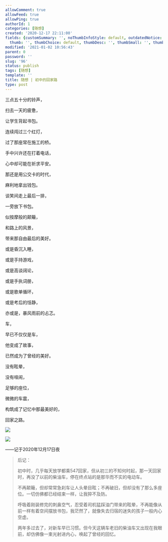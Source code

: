 ```yaml
---
allowComment: true
allowFeed: true
allowPing: true
authorId: 1
categories: [随想]
created: '2020-12-17 22:11:00'
fields: {customSummary: '', noThumbInfoStyle: default, outdatedNotice: 'no', reprint: forbidden,
  thumb: '', thumbChoice: default, thumbDesc: '', thumbSmall: '', thumbStyle: default}
modified: '2021-01-02 10:56:43'
parent: 0
password: ''
slug: '96'
status: publish
tags: [随想]
template: ''
title: 随想 | 初中的回家路
type: post
---
```

三点五十分的铃声，

扫去一天的疲惫，

让学生背起书包。

连续闯过三个红灯，

过了那座常在施工的桥。

手中兴许还在打着电话，

心中却可能在祈求平安。

那还是用公交卡的时代，

麻利地拿出钱包。

谈笑间走上最后一排，

一旁放下书包。

似按摩般的颠簸，

和路上的风景，

带来那自由最后的美好。

或是昏沉入睡，

或是手持游戏，

或是高谈阔论，

或是手执词册，

或是歌单循环，

或是考后的恬静，

亦或是，暴风雨前的忐忑。

车，

早已不仅仅是车，

他变成了故事，

已然成为了曾经的美好。

没有眩晕，

没有喧闹，

足够的座位，

微微的车震，

构筑成了记忆中那最美好的，

回家之路。

![](https://cdn.jsdelivr.net/gh/JeffersonQin/blog-asset@latest/usr/uploads/2020/12/1608213377.png)

![](https://cdn.jsdelivr.net/gh/JeffersonQin/blog-asset@latest/usr/uploads/2020/12/1608213764.png)

——记于2020年12月17日夜

> 后记：
> 
> 初中时，几乎每天放学都乘547回家，但从初三的不知何时起，那一天回家时，再没了以前的柴油车，停在终点站的是那华而不实的电动车。
> 
> 不再颠簸，但却常常急刹车让人头晕目眩；不再破旧，但却没有了那么多座位。一切仿佛都已经结束一样，让我猝不及防。
> 
> 呼吸着刚装修完的刺鼻空气，忍受着司机猛踩油门带来的眩晕，不再能像从前一样有着空间摆放书包，我茫然了，就像失去归宿的迷失的孩子一般内心空虚。
> 
> 两年多过去了，对新车早已习惯。但今天这辆车老旧的柴油车又出现在我眼前，却仿佛像一束光射进内心，唤起了曾经的回忆。

